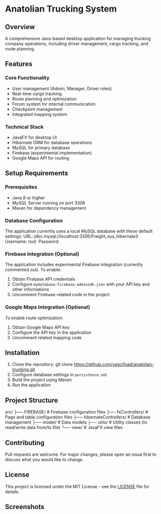 # Anatolian Trucking System

## Overview
A comprehensive Java-based desktop application for managing trucking company operations, including driver management, cargo tracking, and route planning.

## Features
### Core Functionality
- User management (Admin, Manager, Driver roles)
- Real-time cargo tracking
- Route planning and optimization
- Forum system for internal communication
- Checkpoint management
- Integrated mapping system

### Technical Stack
- JavaFX for desktop UI
- Hibernate ORM for database operations
- MySQL for primary database
- Firebase (experimental implementation)
- Google Maps API for routing

## Setup Requirements
### Prerequisites
- Java 8 or higher
- MySQL Server running on port 3306
- Maven for dependency management

### Database Configuration
The application currently uses a local MySQL database with these default settings:
URL: jdbc:mysql://localhost:3306/Freight_sys_hibernate3 
Username: root 
Password:

### Firebase Integration (Optional)
The application includes experimental Firebase integration (currently commented out). To enable:
1. Obtain Firebase API credentials
2. Configure `mydatabase-firebase-adminsdk.json` with your API key and other informations
3. Uncomment Firebase-related code in the project

### Google Maps Integration (Optional)
To enable route optimization:
1. Obtain Google Maps API key
2. Configure the API key in the application
3. Uncomment related mapping code

## Installation
1. Clone the repository: git clone https://github.com/yagcifuad/anatolian-trucking.git
2. Configure database settings in `persistence.xml`
3. Build the project using Maven
4. Run the application

## Project Structure
src/
├── FIREBASE/         # Firebase configuration files
├── fxControllers/  # Page and table configuration files
├── hibernateControllers/  # Database management
├── model/            # Data models
├── utils/            # Utility classes (to read/write data from/to file)
└── view/             # JavaFX view files 

## Contributing
Pull requests are welcome. For major changes, please open an issue first to discuss what you would like to change.

## License
This project is licensed under the MIT License - see the [LICENSE](LICENSE) file for details.

## Screenshots

